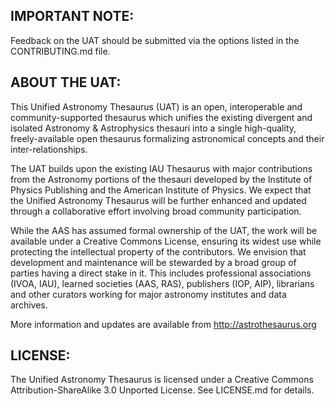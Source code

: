 IMPORTANT NOTE: 
--------------- 

Feedback on the UAT should be submitted via the options listed in the CONTRIBUTING.md file.


ABOUT THE UAT: 
-------------- 

This Unified Astronomy Thesaurus (UAT) is an open, interoperable and community-supported thesaurus which unifies the existing divergent and isolated Astronomy & Astrophysics thesauri into a single high-quality, freely-available open thesaurus formalizing astronomical concepts and their inter-relationships. 

The UAT builds upon the existing IAU Thesaurus with major contributions from the Astronomy portions of the thesauri developed by the Institute of Physics Publishing and the American Institute of Physics.  We expect that the Unified Astronomy Thesaurus will be further enhanced and updated through a collaborative effort involving broad community participation. 

While the AAS has assumed formal ownership of the UAT, the work will be available under a Creative Commons License, ensuring its widest use while protecting the intellectual property of the contributors. We envision that development and maintenance will be stewarded by a broad group of parties having a direct stake in it.  This includes professional associations (IVOA, IAU), learned societies (AAS, RAS), publishers (IOP, AIP), librarians and other curators working for major astronomy institutes and data archives. 

More information and updates are available from http://astrothesaurus.org


LICENSE:
--------

The Unified Astronomy Thesaurus is licensed under a Creative Commons Attribution-ShareAlike 3.0 Unported License.  See LICENSE.md for details.
